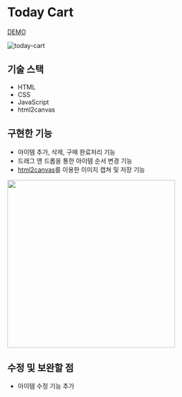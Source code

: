 # Today Cart
[DEMO](https://inhwalee.github.io/today-cart/)
  
![today-cart](https://user-images.githubusercontent.com/54103723/179262455-09433f46-9fec-44e0-985b-134598877952.gif)

## 기술 스택
- HTML
- CSS
- JavaScript
- html2canvas

## 구현한 기능
- 아이템 추가, 삭제, 구매 완료처리 기능
- 드래그 앤 드롭을 통한 아이템 순서 변경 기능
- [html2canvas](https://html2canvas.hertzen.com/)를 이용한 이미지 캡쳐 및 저장 기능
<img src='https://user-images.githubusercontent.com/54103723/179262620-4b71ee35-5fad-4876-a544-e654e8277324.png' width='380'>

## 수정 및 보완할 점
- 아이템 수정 기능 추가
